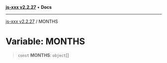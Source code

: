 [**js-xxx v2.2.27**](../README.md) • **Docs**

***

[js-xxx v2.2.27](../README.md) / MONTHS

# Variable: MONTHS

> `const` **MONTHS**: `object`[]
